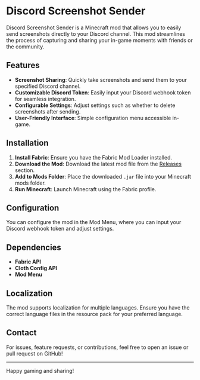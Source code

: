 # Discord Screenshot Sender

Discord Screenshot Sender is a Minecraft mod that allows you to easily send screenshots directly to your Discord channel. This mod streamlines the process of capturing and sharing your in-game moments with friends or the community.

## Features
- **Screenshot Sharing**: Quickly take screenshots and send them to your specified Discord channel.
- **Customizable Discord Token**: Easily input your Discord webhook token for seamless integration.
- **Configurable Settings**: Adjust settings such as whether to delete screenshots after sending.
- **User-Friendly Interface**: Simple configuration menu accessible in-game.

## Installation
1. **Install Fabric**: Ensure you have the Fabric Mod Loader installed.
2. **Download the Mod**: Download the latest mod file from the [Releases](https://github.com/yourusername/yourmod/releases) section.
3. **Add to Mods Folder**: Place the downloaded `.jar` file into your Minecraft mods folder.
4. **Run Minecraft**: Launch Minecraft using the Fabric profile.

## Configuration
You can configure the mod in the Mod Menu, where you can input your Discord webhook token and adjust settings.

## Dependencies
- **Fabric API**
- **Cloth Config API**
- **Mod Menu**

## Localization
The mod supports localization for multiple languages. Ensure you have the correct language files in the resource pack for your preferred language.

## Contact
For issues, feature requests, or contributions, feel free to open an issue or pull request on GitHub!

---

Happy gaming and sharing!
